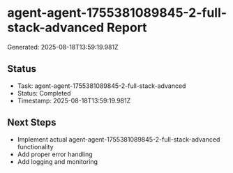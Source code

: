 # agent-agent-1755381089845-2-full-stack-advanced Report

Generated: 2025-08-18T13:59:19.981Z

## Status
- Task: agent-agent-1755381089845-2-full-stack-advanced
- Status: Completed
- Timestamp: 2025-08-18T13:59:19.981Z

## Next Steps
- Implement actual agent-agent-1755381089845-2-full-stack-advanced functionality
- Add proper error handling
- Add logging and monitoring
